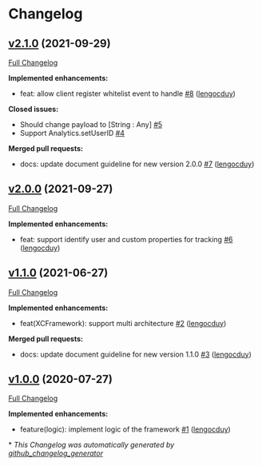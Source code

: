 # Changelog

## [v2.1.0](https://github.com/lengocduy/DLAnalytics/tree/v2.1.0) (2021-09-29)

[Full Changelog](https://github.com/lengocduy/DLAnalytics/compare/v2.0.0...v2.1.0)

**Implemented enhancements:**

- feat: allow client register whitelist event to handle [\#8](https://github.com/lengocduy/DLAnalytics/pull/8) ([lengocduy](https://github.com/lengocduy))

**Closed issues:**

- Should change payload to \[String : Any\]  [\#5](https://github.com/lengocduy/DLAnalytics/issues/5)
- Support Analytics.setUserID [\#4](https://github.com/lengocduy/DLAnalytics/issues/4)

**Merged pull requests:**

- docs: update document guideline for new version 2.0.0 [\#7](https://github.com/lengocduy/DLAnalytics/pull/7) ([lengocduy](https://github.com/lengocduy))

## [v2.0.0](https://github.com/lengocduy/DLAnalytics/tree/v2.0.0) (2021-09-27)

[Full Changelog](https://github.com/lengocduy/DLAnalytics/compare/v1.1.0...v2.0.0)

**Implemented enhancements:**

- feat: support identify user and custom properties for tracking [\#6](https://github.com/lengocduy/DLAnalytics/pull/6) ([lengocduy](https://github.com/lengocduy))

## [v1.1.0](https://github.com/lengocduy/DLAnalytics/tree/v1.1.0) (2021-06-27)

[Full Changelog](https://github.com/lengocduy/DLAnalytics/compare/v1.0.0...v1.1.0)

**Implemented enhancements:**

- feat\(XCFramework\): support multi architecture [\#2](https://github.com/lengocduy/DLAnalytics/pull/2) ([lengocduy](https://github.com/lengocduy))

**Merged pull requests:**

- docs: update document guideline for new version 1.1.0 [\#3](https://github.com/lengocduy/DLAnalytics/pull/3) ([lengocduy](https://github.com/lengocduy))

## [v1.0.0](https://github.com/lengocduy/DLAnalytics/tree/v1.0.0) (2020-07-27)

[Full Changelog](https://github.com/lengocduy/DLAnalytics/compare/e242309c7135636a2d1c29c1cbb8e5ad3bdf1829...v1.0.0)

**Implemented enhancements:**

- feature\(logic\): implement logic of the framework [\#1](https://github.com/lengocduy/DLAnalytics/pull/1) ([lengocduy](https://github.com/lengocduy))



\* *This Changelog was automatically generated by [github_changelog_generator](https://github.com/github-changelog-generator/github-changelog-generator)*
